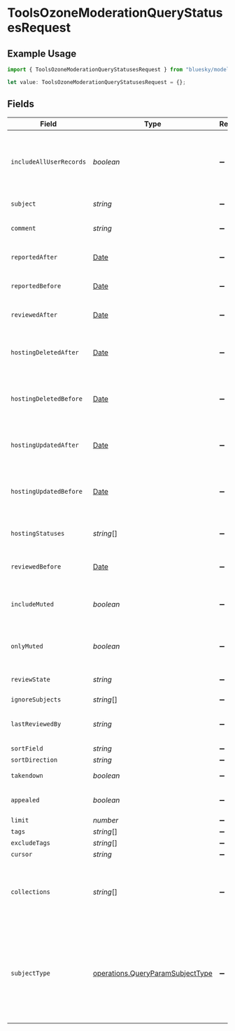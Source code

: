 # ToolsOzoneModerationQueryStatusesRequest

## Example Usage

```typescript
import { ToolsOzoneModerationQueryStatusesRequest } from "bluesky/models/operations";

let value: ToolsOzoneModerationQueryStatusesRequest = {};
```

## Fields

| Field                                                                                                                                                                                                                         | Type                                                                                                                                                                                                                          | Required                                                                                                                                                                                                                      | Description                                                                                                                                                                                                                   |
| ----------------------------------------------------------------------------------------------------------------------------------------------------------------------------------------------------------------------------- | ----------------------------------------------------------------------------------------------------------------------------------------------------------------------------------------------------------------------------- | ----------------------------------------------------------------------------------------------------------------------------------------------------------------------------------------------------------------------------- | ----------------------------------------------------------------------------------------------------------------------------------------------------------------------------------------------------------------------------- |
| `includeAllUserRecords`                                                                                                                                                                                                       | *boolean*                                                                                                                                                                                                                     | :heavy_minus_sign:                                                                                                                                                                                                            | All subjects, or subjects from given 'collections' param, belonging to the account specified in the 'subject' param will be returned.                                                                                         |
| `subject`                                                                                                                                                                                                                     | *string*                                                                                                                                                                                                                      | :heavy_minus_sign:                                                                                                                                                                                                            | The subject to get the status for.                                                                                                                                                                                            |
| `comment`                                                                                                                                                                                                                     | *string*                                                                                                                                                                                                                      | :heavy_minus_sign:                                                                                                                                                                                                            | Search subjects by keyword from comments                                                                                                                                                                                      |
| `reportedAfter`                                                                                                                                                                                                               | [Date](https://developer.mozilla.org/en-US/docs/Web/JavaScript/Reference/Global_Objects/Date)                                                                                                                                 | :heavy_minus_sign:                                                                                                                                                                                                            | Search subjects reported after a given timestamp                                                                                                                                                                              |
| `reportedBefore`                                                                                                                                                                                                              | [Date](https://developer.mozilla.org/en-US/docs/Web/JavaScript/Reference/Global_Objects/Date)                                                                                                                                 | :heavy_minus_sign:                                                                                                                                                                                                            | Search subjects reported before a given timestamp                                                                                                                                                                             |
| `reviewedAfter`                                                                                                                                                                                                               | [Date](https://developer.mozilla.org/en-US/docs/Web/JavaScript/Reference/Global_Objects/Date)                                                                                                                                 | :heavy_minus_sign:                                                                                                                                                                                                            | Search subjects reviewed after a given timestamp                                                                                                                                                                              |
| `hostingDeletedAfter`                                                                                                                                                                                                         | [Date](https://developer.mozilla.org/en-US/docs/Web/JavaScript/Reference/Global_Objects/Date)                                                                                                                                 | :heavy_minus_sign:                                                                                                                                                                                                            | Search subjects where the associated record/account was deleted after a given timestamp                                                                                                                                       |
| `hostingDeletedBefore`                                                                                                                                                                                                        | [Date](https://developer.mozilla.org/en-US/docs/Web/JavaScript/Reference/Global_Objects/Date)                                                                                                                                 | :heavy_minus_sign:                                                                                                                                                                                                            | Search subjects where the associated record/account was deleted before a given timestamp                                                                                                                                      |
| `hostingUpdatedAfter`                                                                                                                                                                                                         | [Date](https://developer.mozilla.org/en-US/docs/Web/JavaScript/Reference/Global_Objects/Date)                                                                                                                                 | :heavy_minus_sign:                                                                                                                                                                                                            | Search subjects where the associated record/account was updated after a given timestamp                                                                                                                                       |
| `hostingUpdatedBefore`                                                                                                                                                                                                        | [Date](https://developer.mozilla.org/en-US/docs/Web/JavaScript/Reference/Global_Objects/Date)                                                                                                                                 | :heavy_minus_sign:                                                                                                                                                                                                            | Search subjects where the associated record/account was updated before a given timestamp                                                                                                                                      |
| `hostingStatuses`                                                                                                                                                                                                             | *string*[]                                                                                                                                                                                                                    | :heavy_minus_sign:                                                                                                                                                                                                            | Search subjects by the status of the associated record/account                                                                                                                                                                |
| `reviewedBefore`                                                                                                                                                                                                              | [Date](https://developer.mozilla.org/en-US/docs/Web/JavaScript/Reference/Global_Objects/Date)                                                                                                                                 | :heavy_minus_sign:                                                                                                                                                                                                            | Search subjects reviewed before a given timestamp                                                                                                                                                                             |
| `includeMuted`                                                                                                                                                                                                                | *boolean*                                                                                                                                                                                                                     | :heavy_minus_sign:                                                                                                                                                                                                            | By default, we don't include muted subjects in the results. Set this to true to include them.                                                                                                                                 |
| `onlyMuted`                                                                                                                                                                                                                   | *boolean*                                                                                                                                                                                                                     | :heavy_minus_sign:                                                                                                                                                                                                            | When set to true, only muted subjects and reporters will be returned.                                                                                                                                                         |
| `reviewState`                                                                                                                                                                                                                 | *string*                                                                                                                                                                                                                      | :heavy_minus_sign:                                                                                                                                                                                                            | Specify when fetching subjects in a certain state                                                                                                                                                                             |
| `ignoreSubjects`                                                                                                                                                                                                              | *string*[]                                                                                                                                                                                                                    | :heavy_minus_sign:                                                                                                                                                                                                            | N/A                                                                                                                                                                                                                           |
| `lastReviewedBy`                                                                                                                                                                                                              | *string*                                                                                                                                                                                                                      | :heavy_minus_sign:                                                                                                                                                                                                            | Get all subject statuses that were reviewed by a specific moderator                                                                                                                                                           |
| `sortField`                                                                                                                                                                                                                   | *string*                                                                                                                                                                                                                      | :heavy_minus_sign:                                                                                                                                                                                                            | N/A                                                                                                                                                                                                                           |
| `sortDirection`                                                                                                                                                                                                               | *string*                                                                                                                                                                                                                      | :heavy_minus_sign:                                                                                                                                                                                                            | N/A                                                                                                                                                                                                                           |
| `takendown`                                                                                                                                                                                                                   | *boolean*                                                                                                                                                                                                                     | :heavy_minus_sign:                                                                                                                                                                                                            | Get subjects that were taken down                                                                                                                                                                                             |
| `appealed`                                                                                                                                                                                                                    | *boolean*                                                                                                                                                                                                                     | :heavy_minus_sign:                                                                                                                                                                                                            | Get subjects in unresolved appealed status                                                                                                                                                                                    |
| `limit`                                                                                                                                                                                                                       | *number*                                                                                                                                                                                                                      | :heavy_minus_sign:                                                                                                                                                                                                            | N/A                                                                                                                                                                                                                           |
| `tags`                                                                                                                                                                                                                        | *string*[]                                                                                                                                                                                                                    | :heavy_minus_sign:                                                                                                                                                                                                            | N/A                                                                                                                                                                                                                           |
| `excludeTags`                                                                                                                                                                                                                 | *string*[]                                                                                                                                                                                                                    | :heavy_minus_sign:                                                                                                                                                                                                            | N/A                                                                                                                                                                                                                           |
| `cursor`                                                                                                                                                                                                                      | *string*                                                                                                                                                                                                                      | :heavy_minus_sign:                                                                                                                                                                                                            | N/A                                                                                                                                                                                                                           |
| `collections`                                                                                                                                                                                                                 | *string*[]                                                                                                                                                                                                                    | :heavy_minus_sign:                                                                                                                                                                                                            | If specified, subjects belonging to the given collections will be returned. When subjectType is set to 'account', this will be ignored.                                                                                       |
| `subjectType`                                                                                                                                                                                                                 | [operations.QueryParamSubjectType](../../models/operations/queryparamsubjecttype.md)                                                                                                                                          | :heavy_minus_sign:                                                                                                                                                                                                            | If specified, subjects of the given type (account or record) will be returned. When this is set to 'account' the 'collections' parameter will be ignored. When includeAllUserRecords or subject is set, this will be ignored. |
